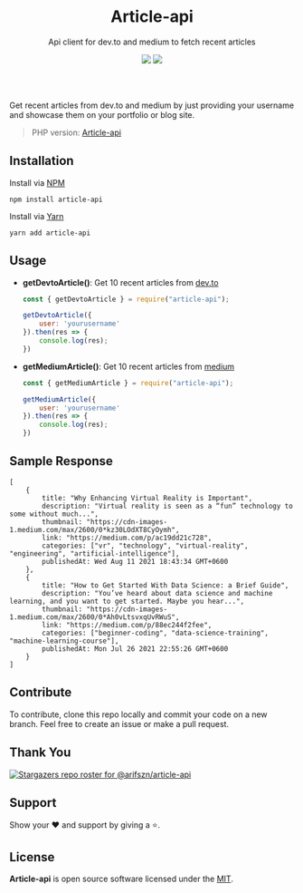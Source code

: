 
<h1 align="center">Article-api</h1>
<p align="center">Api client for dev.to and medium to fetch recent articles</p>

<p align="center">
    <a href="https://www.npmjs.com/package/article-api"><img src="https://img.shields.io/npm/v/article-api"/></a>
    <a href="https://github.com/arifszn/article-api/blob/main/LICENSE"><img src="https://img.shields.io/github/license/arifszn/article-api"/></a>
</p>

<br/>
<br/>

<p>Get recent articles from dev.to and medium by just providing your username and showcase them on your portfolio or blog site.</p>

> PHP version: <a href="https://github.com/arifszn/article-api-php">Article-api</a>


## Installation

Install via <a href="https://www.npmjs.com/package/article-api">NPM</a>
```
npm install article-api
```

Install via <a href="https://yarnpkg.com/package/article-api">Yarn</a>
```
yarn add article-api
```


## Usage

- **getDevtoArticle()**: Get 10 recent articles from [dev.to](https://dev.to)
    
    ```js
    const { getDevtoArticle } = require("article-api");

    getDevtoArticle({
        user: 'yourusername'
    }).then(res => {
        console.log(res);
    })
    ```
    
- **getMediumArticle()**: Get 10 recent articles from [medium](https://medium.com) 

    ```js
    const { getMediumArticle } = require("article-api");

    getMediumArticle({
        user: 'yourusername'
    }).then(res => {
        console.log(res);
    })
    ```


## Sample Response

```
[
    {
        title: "Why Enhancing Virtual Reality is Important",
        description: "Virtual reality is seen as a “fun” technology to some without much...",
        thumbnail: "https://cdn-images-1.medium.com/max/2600/0*kz30LOdXT8CyOymh",
        link: "https://medium.com/p/ac19dd21c728",
        categories: ["vr", "technology", "virtual-reality", "engineering", "artificial-intelligence"],
        publishedAt: Wed Aug 11 2021 18:43:34 GMT+0600
    },
    {
        title: "How to Get Started With Data Science: a Brief Guide",
        description: "You’ve heard about data science and machine learning, and you want to get started. Maybe you hear...",
        thumbnail: "https://cdn-images-1.medium.com/max/2600/0*Ah0vLtsvxqUvRWuS",
        link: "https://medium.com/p/88ec244f2fee",
        categories: ["beginner-coding", "data-science-training", "machine-learning-course"],
        publishedAt: Mon Jul 26 2021 22:55:26 GMT+0600
    }
]
```


## Contribute

To contribute, clone this repo locally and commit your code on a new branch. Feel free to create an issue or make a pull request.


## Thank You

[![Stargazers repo roster for @arifszn/article-api](https://reporoster.com/stars/arifszn/article-api)](https://github.com/arifszn/article-api/stargazers)


## Support

Show your ❤️ and support by giving a ⭐.


## License

**Article-api** is open source software licensed under the [MIT](https://github.com/arifszn/article-api/blob/main/LICENSE).
